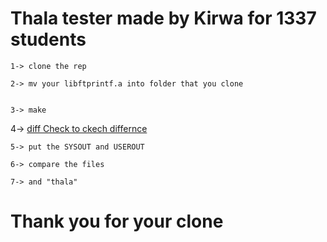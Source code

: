 # Thala tester made by Kirwa for 1337 students
```
1-> clone the rep
```
```
2-> mv your libftprintf.a into folder that you clone
```
```

3-> make
```
4-> [diff Check to ckech differnce](https://codebeautify.org/file-diff)
```
5-> put the SYSOUT and USEROUT
```
```
6-> compare the files
```
```
7-> and "thala"
```

# Thank you for your clone
